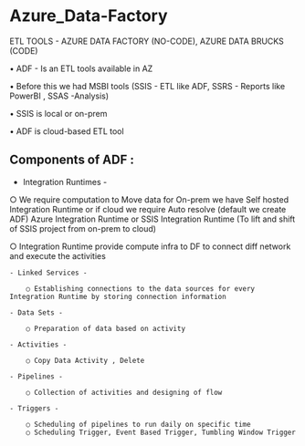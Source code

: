 # Azure_Data-Factory

ETL TOOLS - AZURE DATA FACTORY (NO-CODE), AZURE DATA BRUCKS (CODE)

• ADF - Is an ETL tools available in AZ 

• Before this we had MSBI tools (SSIS - ETL like ADF, SSRS - Reports like PowerBI , SSAS -Analysis)  

• SSIS is local or on-prem 

• ADF is cloud-based ETL tool
	
	
## Components of ADF :


- Integration Runtimes - 
	
○ We require computation to Move data for On-prem we have Self hosted Integration Runtime or if cloud we require Auto resolve (default we create ADF) Azure Integration Runtime or SSIS Integration Runtime (To lift and shift of SSIS project from on-prem to cloud)

○ Integration Runtime provide compute infra to DF to connect diff network and execute the activities
		
	- Linked Services -  

		○ Establishing connections to the data sources for every Integration Runtime by storing connection information
	
	- Data Sets -
	
		○ Preparation of data based on activity 
		
	- Activities - 
	
		○ Copy Data Activity , Delete 
		
	- Pipelines -

		○ Collection of activities and designing of flow
	
	- Triggers - 

		○ Scheduling of pipelines to run daily on specific time
		○ Scheduling Trigger, Event Based Trigger, Tumbling Window Trigger 
